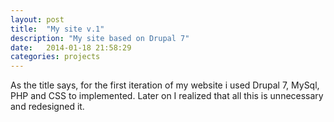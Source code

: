 ```yaml
---
layout: post
title:  "My site v.1"
description: "My site based on Drupal 7"
date:   2014-01-18 21:58:29
categories: projects
---
```


As the title says, for the first iteration of my website i used Drupal 7, MySql, PHP and CSS to implemented. Later on I realized that all this is unnecessary and redesigned it.